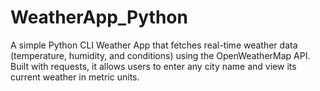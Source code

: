 # WeatherApp_Python
A simple Python CLI Weather App that fetches real-time weather data (temperature, humidity, and conditions) using the OpenWeatherMap API. Built with requests, it allows users to enter any city name and view its current weather in metric units.
